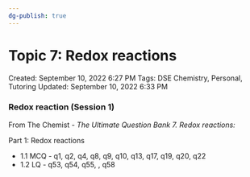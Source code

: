 ```yaml
---
dg-publish: true
---
```


# Topic 7: Redox reactions

Created: September 10, 2022 6:27 PM
Tags: DSE Chemistry, Personal, Tutoring
Updated: September 10, 2022 6:33 PM

### Redox reaction (Session 1)

From The Chemist - *The Ultimate Question Bank 7. Redox reactions:*

Part 1: Redox reactions

- 1.1 MCQ - q1, q2, q4, q8, q9, q10, q13, q17, q19, q20, q22
- 1.2 LQ - q53, q54, q55, , q58